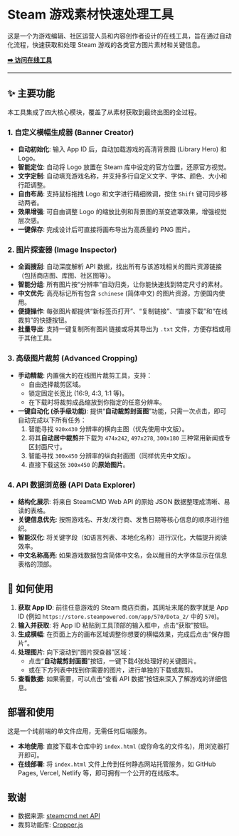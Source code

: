# Steam 游戏素材快速处理工具

这是一个为游戏编辑、社区运营人员和内容创作者设计的在线工具，旨在通过自动化流程，快速获取和处理 Steam 游戏的各类官方图片素材和关键信息。

**[➡️ 访问在线工具](https://taoyunan.github.io/steam-image-viewer/123.html)**  


---

## ✨ 主要功能

本工具集成了四大核心模块，覆盖了从素材获取到最终出图的全过程。

### 1. 自定义横幅生成器 (Banner Creator)
-   **自动初始化**: 输入 App ID 后，自动加载游戏的高清背景图 (Library Hero) 和 Logo。
-   **智能定位**: 自动将 Logo 放置在 Steam 库中设定的官方位置，还原官方视觉。
-   **文字定制**: 自动填充游戏名称，并支持多行自定义文字、字体、颜色、大小和行距调整。
-   **自由布局**: 支持鼠标拖拽 Logo 和文字进行精细微调，按住 `Shift` 键可同步移动两者。
-   **效果增强**: 可自由调整 Logo 的缩放比例和背景图的渐变遮罩效果，增强视觉层次感。
-   **一键保存**: 完成设计后可直接将画布导出为高质量的 PNG 图片。

### 2. 图片探查器 (Image Inspector)
-   **全面搜刮**: 自动深度解析 API 数据，找出所有与该游戏相关的图片资源链接（包括商店图、库图、社区图等）。
-   **智能分组**: 所有图片按“分辨率”自动归类，让你能快速找到特定尺寸的素材。
-   **中文优先**: 高亮标记所有包含 `schinese` (简体中文) 的图片资源，方便国内使用。
-   **便捷操作**: 每张图片都提供“新标签页打开”、“复制链接”、“直接下载”和“在线裁剪”的快捷按钮。
-   **批量导出**: 支持一键复制所有图片链接或将其导出为 `.txt` 文件，方便存档或用于其他工具。

### 3. 高级图片裁剪 (Advanced Cropping)
-   **手动精裁**: 内置强大的在线图片裁剪工具，支持：
    -   自由选择裁剪区域。
    -   锁定固定长宽比 (16:9, 4:3, 1:1 等)。
    -   在下载时将裁剪成品缩放到你指定的任意分辨率。
-   **一键自动化 (杀手级功能)**: 提供“**自动裁剪封面图**”功能，只需一次点击，即可自动完成以下所有任务：
    1.  智能寻找 `920x430` 分辨率的横向主图（优先使用中文版）。
    2.  将其**自动居中裁剪**并下载为 `474x242`, `497x278`, `300x180` 三种常用新闻或专区封面尺寸。
    3.  智能寻找 `300x450` 分辨率的纵向封面图（同样优先中文版）。
    4.  直接下载这张 `300x450` 的**原始图片**。

### 4. API 数据浏览器 (API Data Explorer)
-   **结构化展示**: 将来自 SteamCMD Web API 的原始 JSON 数据整理成清晰、易读的表格。
-   **关键信息优先**: 按照游戏名、开发/发行商、发售日期等核心信息的顺序进行组织。
-   **智能汉化**: 将关键字段（如语言列表、本地化名称）进行汉化，大幅提升阅读效率。
-   **中文名称高亮**: 如果游戏数据包含简体中文名，会以醒目的大字体显示在信息表格的顶部。

## 🚀 如何使用
1.  **获取 App ID**: 前往任意游戏的 Steam 商店页面，其网址末尾的数字就是 App ID (例如 `https://store.steampowered.com/app/570/Dota_2/` 中的 `570`)。
2.  **输入并获取**: 将 App ID 粘贴到工具顶部的输入框中，点击“获取”按钮。
3.  **生成横幅**: 在页面上方的画布区域调整你想要的横幅效果，完成后点击“保存图片”。
4.  **处理图片**: 向下滚动到“图片探查器”区域：
    -   点击“**自动裁剪封面图**”按钮，一键下载4张处理好的关键图片。
    -   或在下方列表中找到你需要的图片，进行单独的下载或裁剪。
5.  **查看数据**: 如果需要，可以点击“查看 API 数据”按钮来深入了解游戏的详细信息。

## 部署和使用
这是一个纯前端的单文件应用，无需任何后端服务。
-   **本地使用**: 直接下载本仓库中的 `index.html` (或你命名的文件名)，用浏览器打开即可。
-   **在线部署**: 将 `index.html` 文件上传到任何静态网站托管服务，如 GitHub Pages, Vercel, Netlify 等，即可拥有一个公开的在线版本。

## 致谢
-   数据来源: [steamcmd.net API](https://api.steamcmd.net/)
-   裁剪功能库: [Cropper.js](https://github.com/fengyuanchen/cropperjs)
